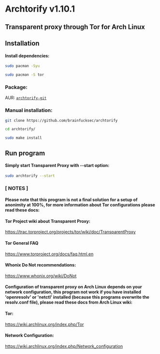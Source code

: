 # Archtorify v1.10.1

## Transparent proxy through Tor for Arch Linux


## Installation

#### Install dependencies:
```bash
sudo pacman -Syu

sudo pacman -S tor
```

### Package:

AUR: [`archtorify-git`](https://aur.archlinux.org/packages/archtorify-git)


### Manual installation:
```bash
git clone https://github.com/brainfucksec/archtorify

cd archtorify/

sudo make install
```


## Run program

#### Simply start Transparent Proxy with --start option:

```bash
sudo archtorify --start
```


### [ NOTES ]

#### Please note that this program is not a final solution for a setup of anonimity at 100%, for more information about Tor configurations please read these docs:

#### Tor Project wiki about Transparent Proxy:

https://trac.torproject.org/projects/tor/wiki/doc/TransparentProxy

#### Tor General FAQ

https://www.torproject.org/docs/faq.html.en


#### Whonix Do Not recommendations:

https://www.whonix.org/wiki/DoNot


#### Configuration of transparent proxy on Arch Linux depends on your network configuration, this program not work if you have installed 'openresolv' or 'netctl' installed (because this programs overwrite the resolv.conf file), please read these docs from Arch Linux wiki:

#### Tor:

https://wiki.archlinux.org/index.php/Tor

#### Network Configuration:

https://wiki.archlinux.org/index.php/Network_configuration
